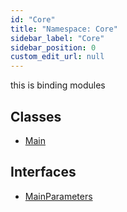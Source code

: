 ```yaml
---
id: "Core"
title: "Namespace: Core"
sidebar_label: "Core"
sidebar_position: 0
custom_edit_url: null
---
```


this is binding modules

## Classes

- [Main](../classes/Core.Main.md)

## Interfaces

- [MainParameters](../interfaces/Core.MainParameters.md)
